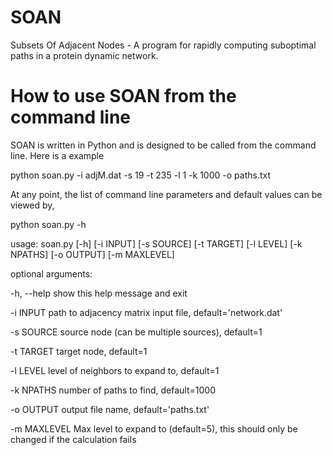 # SOAN
Subsets Of Adjacent Nodes - A program for rapidly computing suboptimal paths in a protein dynamic network.

# How to use SOAN from the command line
SOAN is written in Python and is designed to be called from the command line. Here is a example 

python soan.py -i adjM.dat -s 19 -t 235 -l 1 -k 1000 -o paths.txt 

At any point, the list of command line parameters and default values can be viewed by,

python soan.py -h

usage: soan.py [-h] [-i INPUT] [-s SOURCE] [-t TARGET] [-l LEVEL] [-k NPATHS]
               [-o OUTPUT] [-m MAXLEVEL]

optional arguments:

-h, --help   show this help message and exit

-i INPUT     path to adjacency matrix input file, default='network.dat'

-s SOURCE    source node (can be multiple sources), default=1

-t TARGET    target node, default=1

-l LEVEL     level of neighbors to expand to, default=1

-k NPATHS    number of paths to find, default=1000

-o OUTPUT    output file name, default='paths.txt'

-m MAXLEVEL  Max level to expand to (default=5), this should only be changed
               if the calculation fails
